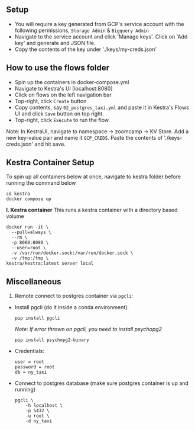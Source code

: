 ## Setup

- You will require a key generated from GCP's service account with the following permissions, `Storage Admin` & `Bigquery Admin`
- Navigate to the service account and click 'Manage keys'. Click on 'Add key' and generate and JSON file.
- Copy the contents of the key under './keys/my-creds.json'

## How to use the flows folder

- Spin up the containers in docker-compose.yml
- Navigate to Kestra's UI [localhost:8080]
- Click on flows on the left navigation bar
- Top-right, click `Create` button
- Copy contents, say `02_postgres_taxi.yml` and paste it in Kestra's Flows UI and click `Save` button on top right.
- Top-right, click `Execute` to run the flow.

Note: In KestraUI, navigate to namespace -> zoomcamp -> KV Store. Add a new key-value pair and name it `GCP_CREDS`. Paste the contents of './keys-creds.json' and hit save.

## Kestra Container Setup

To spin up all containers below at once, navigate to kestra folder before running the command below
```
cd kestra
docker compose up
```

**I. Kestra container**
  This runs a kestra container with a directory based volume
  ```
  docker run -it \
    --pull=always \
    --rm \
    -p 8080:8080 \
    --user=root \
    -v /var/run/docker.sock:/var/run/docker.sock \
    -v /tmp:/tmp \
  kestra/kestra:latest server local
  ```

## Miscellaneous
  1. Remote connect to postgres container via `pgcli`:
- Install pgcli (do it inside a conda environment):

  ```
  pip install pgcli
  ```

  _Note: If error thrown on pgcli, you need to install psychopg2_
  ```
  pip install psychopg2-binary
  ```

- Credentials:  
  
  `user = root`  
  `password = root`  
  `db = ny_taxi`

- Connect to postgres database (make sure postgres container is up and running)
  ```
  pgcli \
      -h localhost \
      -p 5432 \
      -u root \
      -d ny_taxi 
  ```


